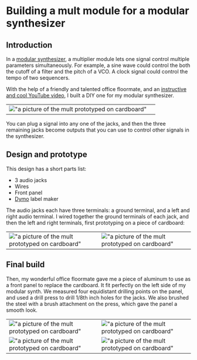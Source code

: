 # Building a mult module for a modular synthesizer

## Introduction

In a [modular synthesizer](https://en.wikipedia.org/wiki/Modular_synthesizer), a multiplier module lets one signal control multiple parameters simultaneously. For example, a sine wave could control the both the cutoff of a filter and the pitch of a VCO. A clock signal could control the tempo of two sequencers.

With the help of a friendly and talented office floormate, and an [instructive and cool YouTube video](https://www.youtube.com/watch?v=sNT0mTsaOMg), I built a DIY one for my modular synthesizer.

 | | |
|-|-|
| !["a picture of the mult prototyped on cardboard"](../images/finalbuild.jpeg) |

You can plug a signal into any one of the jacks, and then the three remaining jacks become outputs that you can use to control other signals in the synthesizer.

## Design and prototype

This design has a short parts list:

- 3 audio jacks
- Wires
- Front panel
- [Dymo](https://www.dymo.com/) label maker

The audio jacks each have three terminals: a ground terminal, and a left and right audio terminal. I wired together the ground terminals of each jack, and then the left and right terminals, first prototyping on a piece of cardboard:

 | | |
|-|-|
| !["a picture of the mult prototyped on cardboard"](../images/cardboardback.jpeg) | !["a picture of the mult prototyped on cardboard"](../images/cardboardfront.jpeg)|

## Final build

Then, my wonderful office floormate gave me a piece of aluminum to use as a front panel to replace the cardboard. It fit perfectly on the left side of my modular synth. We measured four equidistant drilling points on the panel, and used a drill press to drill 1/8th inch holes for the jacks. We also brushed the steel with a brush attachment on the press, which gave the panel a smooth look.

| | |
|-|-|
|!["a picture of the mult prototyped on cardboard"](../images/brushed_alum1.jpg) | !["a picture of the mult prototyped on cardboard"](../images/brushed_alum2.jpg)  |
|!["a picture of the mult prototyped on cardboard"](../images/brushed_alum3.jpg) | !["a picture of the mult prototyped on cardboard"](../images/brushed_alum4.jpg)  |